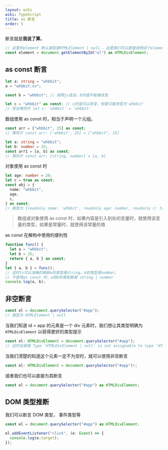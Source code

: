 ```yaml
---
layout: wiki
wiki: TypeScript
title: as 断言
order: 5
---
```


断言就是**我说了算**。

```ts
// 这里的element 默认类型是HTMLElement | null ，这里我们可以直接说明这个element一定存在并且为一个div标签
const element = document.getElementById("el") as HTMLDivElement;
```

## as const 断言

```ts
let a: string = "whbbit";
a = "whbbit.cn";

const b = "whbbit"; // 按照js语法，b的值不能被改变

let c = "whbbit" as const; // c的值可以改变，但是只能改变为'whbbit'
// 写法等同于 let c: 'whbbit' = 'whbbit'
```

数组使用 as const 时，相当于声明一个元组。

```ts
const arr = ["whbbit", 25] as const;
// 等同于 const arr: ['whbbit', 25] = ["whbbit", 25]

let a: string = "whbbit";
let b: number = 25;
const arr1 = [a, b] as const;
// 等同于 const arr: [string, number] = [a, b]
```

对象使用 as const 时

```ts
let age: number = 20;
let c = true as const;
const obj = {
  name: "whbbit",
  age,
  c,
} as const;
// 类型为 {readonly name: 'whbbit', readonly age: number, readonly c: true}
```

> 数组或对象使用 as const 时，如果内容是引入别处的变量时，就使用该变量的类型，如果是常量时，就使用该常量的值

as const 在解构中使用的便利性

```ts
function func() {
  let a = "whbbit";
  let b = 25;
  return { a, b } as const;
}
let { a, b } = func();
// 这时ts可以准确的推断a的类型是string，b的类型是number。
// 不使用as const 时，a和b的类型都是 string | number
console.log(a, b);
```

## 非空断言

```ts
const el = document.querySelector("#app");
// 类型为 HTMLElement | null
```

当我们知道 id = app 的元素是一个 div 元素时，我们想让其类型明确为`HTMLDivElement` 以获得更好的类型提示

```ts
const el: HTMLDivElement = document.querySelector("#app");
// 这时会报错 Type 'HTMLDivElement | null' is not assignable to type 'HTMLDivElement'. Type 'null' is not assignable to type 'HTMLDivElement'.
```

当我们清楚的知道这个元素一定不为空时，就可以使用非空断言

```ts
const el: HTMLDivElement = document.querySelector("#app")!;
```

或者我们也可以直接为其断言

```ts
const el = document.querySelector("#app") as HTMLDivElement;
```

## DOM 类型推断

我们可以断言 DOM 类型， 事件类型等

```ts
const el = document.querySelector("#app") as HTMLDivElement;

el.addEventListener("click", (e: Event) => {
  console.log(e.target);
});
```
